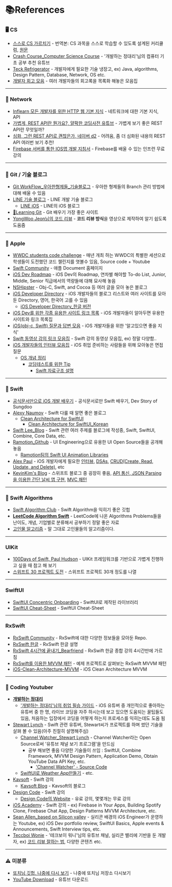 # 📚References

### 🖥 CS 
* [스스로 CS 가르치기](https://github.com/minnsane/TeachYourselfCS-KR/blob/main/README.md?fbclid=IwAR2moeei8Mo5nB3z692FhzULJX_l6zQrJKoGnJegiCfAkOt8is2zapK2C8o) - 번역본: CS 과목을 스스로 학습할 수 있도록 설계된 커리큘럼, [원문](https://teachyourselfcs.com/)
* [Crash Course_Computer Science Course](https://www.youtube.com/watch?v=tpIctyqH29Q) - '개발하는 정대리'님의 컴퓨터 기초 공부 추천 유튜브   
* [Teck Refrigerator](https://github.com/GimunLee/tech-refrigerator) - 개발자에게 필요한 기술 냉장고, ex) Java, algorithms, Design Pattern, Database, Network, OS etc.
* [개발자 회고 모음](https://github.com/oaksong/developers-retrospective) - 여러 개발자들의 회고록을 목록화 해놓은 모음집

***

### 📡 Network
* [Inflearn 모든 개발자를 위한 HTTP 웹 기본 지식](https://www.inflearn.com/course/http-%EC%9B%B9-%EB%84%A4%ED%8A%B8%EC%9B%8C%ED%81%AC#curriculum) - 네트워크에 대한 기본 지식, API   
* [가볍게, REST API란 뭔가요?, 얄팍한 코딩사전 유튜브](https://www.youtube.com/watch?v=iOueE9AXDQQ) - 가볍게 보기 좋은 REST API란 무엇일까?   
* [심화, 그런 REST API로 괜찮은가, 네이버 d2](https://tv.naver.com/v/2292653) - 어려움, 좀 더 심화된 내용의 REST API 여러번 보기 추천!   
* [Firebase 서버를 통한 IOS앱 개발 지침서](https://www.inflearn.com/course/firebase-ios-app#curriculum) - Firebase를 배울 수 있는 인프런 무료 강의


***

### 🚦 Git / 기술 블로그
* [Git WorkFlow_우아한형제들_기술블로그](https://woowabros.github.io/experience/2017/10/30/baemin-mobile-git-branch-strategy.html) - 우아한 형제들의 Branch 관리 방법에 대해 배울 수 있음   
* [LINE 기술 블로그](https://engineering.linecorp.com/ko/) - LINE 개발 기술 블로그
    + [LINE iOS](https://engineering.linecorp.com/ko/blog/tag/ios-ko/) - LINE의 iOS 블로그
* [📍Learning Git](https://learngitbranching.js.org/?locale=ko) - Git 배우기 가장 좋은 사이트
* [YongWoo Jeon님의 코드 리뷰](https://www.youtube.com/user/huhuyong/videos) - **코드 리뷰 방식**을 영상으로 제작하여 알기 쉽도록 도움줌

***


### 🍏 Apple 
* [WWDC students code challenge](https://github.com/wwdc) - 매년 개최 하는 WWDC의 특별한 세션으로 학생들이 도전했던 코드 챌린지를 엿볼수 있음, Source code + Youtube
* [Swift Community](https://swift.org/) - 애플 Document 홈페이지   
* [iOS Dev Roadmap](https://github.com/BohdanOrlov/iOS-Developer-Roadmap) - iOS Dev의 Roadmap, 연차별 해야할 To-do List, Junior, Middle, Senior 직급에서의 역량들에 대해 묘사해 놓음
* [NSHipster](https://nshipster.com/) - Obj-C, Swift, and Cocoa 등 여러 글을 모아 놓은 블로그   
* [iOS Developer Directory](https://iosdevdirectory.com/#en) - iOS 개발자들의 블로그 리스트와 여러 사이트를 모아둔 Directory, 영어, 한국어 고를 수 있음
    + [iOS Developer Directory_한글 버전](https://iosdevdirectory.com/#ko)
* [iOS Dev를 위한 각종 유용한 사이트 링크 목록](https://github.com/giftbott/iOSDevLinks) - iOS 개발자들이 알아두면 유용한 사이트와 링크 목록집
* [iOS(obj-c, Swift) 질문과 답변 모음](https://github.com/ClintJang/ios-swift-objc-questions-and-answers) - iOS 개발자들을 위한 '알고있으면 좋을 지식'
* [Swift 동영상 강의 링크 모음집](https://github.com/ClintJang/awesome-swift-korean-lecture) - Swift 강의 동영상 모음집, ex) 정말 다양함..
* [iOS 개발자들의 인터뷰 모음집](https://github.com/JeaSungLEE/iOSInterviewquestions) - iOS 취업 준비하는 사람들을 위해 모아놓은 면접 질문
    + [OS 개념 정리](https://github.com/JeaSungLEE/iOSInterviewquestions/tree/master/OS)
        + [코딩테스트를 위한 Tip](https://github.com/JeaSungLEE/iOSInterviewquestions/tree/master/%EC%95%8C%EA%B3%A0%EB%A6%AC%EC%A6%98)
            + [Swift 자료구조 설명](https://github.com/JeaSungLEE/iOSInterviewquestions/tree/master/%EC%9E%90%EB%A3%8C%EA%B5%AC%EC%A1%B0)   

***

### 🦅 Swift
* [공식문서만으로 iOS 개발 배우기](https://sungdoo.dev/programming/start-ios-development-with-offical-docs/) - 공식문서로만 Swift 배우기, Dev Story of Sungdoo
* [Alexy Naumov](https://nalexn.github.io/) - Swift 다룰 때 알면 좋은 블로그
    + [Clean Architecture for SwiftUI](https://nalexn.github.io/clean-architecture-swiftui/)
      + [Clean Architecture for SwiftUI_Korean](https://gon125.github.io/posts/SwiftUI%EB%A5%BC-%EC%9C%84%ED%95%9C-%ED%81%B4%EB%A6%B0-%EC%95%84%ED%82%A4%ED%85%8D%EC%B2%98/)
* [Swift Lee_Blog](https://www.avanderlee.com/) - Swift 관련 여러 주제를 블로그에 작성중, Swift, SwiftUI, Combine, Core Data, etc.
* [Ramotion_Github](https://github.com/Ramotion) - UI Engineering으로 유용한 UI Open Source들을 공개해 놓음
    + [Ramotion팀의 Swift UI Animation Libraries](https://github.com/Ramotion/swift-ui-animation-components-and-libraries)
* [Alex Paul](https://github.com/alexpaul) - iOS 개발자에게 필요한 [인터뷰](https://github.com/alexpaul/iOS-Interview-Preparation), [DSAs](https://github.com/alexpaul/Data-Structures-and-Algorithms), [CRUD(Create, Read, Update, and Delete)](https://github.com/alexpaul/DataPersistence), etc   
* [KevinKim's Blog](https://velog.io/@kevinkim2586) - 스위프트 블로그 중 굉장히 좋음, [API 통신, JSON Parsing 을 이용한 간단 날씨 앱 구현](https://velog.io/@kevinkim2586/iOS-Swift-%EA%B3%B5%EB%B6%80-MVC-%EB%94%94%EC%9E%90%EC%9D%B8-%ED%8C%A8%ED%84%B4-API-%ED%86%B5%EC%8B%A0-JSON-Parsing-%EC%9D%84-%EC%9D%B4%EC%9A%A9%ED%95%9C-%EA%B0%84%EB%8B%A8-%EB%82%A0%EC%94%A8-%EC%95%B1-%EA%B5%AC%ED%98%84), [MVC 패턴](https://velog.io/@kevinkim2586/iOS-Swift-%EA%B3%B5%EB%B6%80-MVC-Design-Pattern)
 

***

### 🍔 Swift Algorithms
* [Swift Algorithm Club](https://github.com/raywenderlich/swift-algorithm-club) - Swift Algorithm을 익히기 좋은 깃헙
* [**LeetCode Algorithm Swift**](https://github.com/soapyigu/LeetCode-Swift) - LeetCode에 나온 Algorithms Problems들을 난이도, 개념, 기업별로 분류해서 공부하기 정말 좋은 자료 
* [고인물 알고리즘](https://github.com/justiceHui/Unknown-To-Wellknown) - 말 그대로 고인물들의 알고리즘이다.

***

### UIKit
* [100Days of Swift, Paul Hudson](https://www.hackingwithswift.com/100) - UIKit 프레임워크를 기반으로 가볍게 진행하고 싶을 때 참고 해 보기
* [스위프트 30 프로젝트 도전](https://github.com/soapyigu/Swift-30-Projects) - 스위프트 프로젝트 30개 정도를 나열

***


### SwiftUI
* [SwiftUI Concentric Onboarding](https://github.com/exyte/ConcentricOnboarding) - SwiftUI로 제작된 라이브러리   
* [SwiftUI Cheat-Sheet](https://github.com/SimpleBoilerplates/SwiftUI-Cheat-Sheet) - SwiftUI Cheat-Sheet


***


### RxSwift
* [RxSwift Community](https://github.com/RxSwiftCommunity) - RxSwift에 대한 다양한 정보들을 모아둔 Repo.
* [RxSwift 한글](https://pilgwon.github.io/blog/2017/09/26/RxSwift-By-Examples-1-The-Basics.html) - RxSwift 한글 설명   
* [RxSwift 4시간에 끝내기_Bearfriend](https://www.youtube.com/watch?v=w5Qmie-GbiA) - RxSwift 한글 종합 강의 4시간만에 가르침 
* [RxSwift를 이용한 MVVM 패턴](https://github.com/fimuxd/BringMyOwnBeer-) - 예제 프로젝트로 살펴보는 RxSwift MVVM 패턴
* [iOS-Clean-Architecture-MVVM](https://github.com/justiceHui/Unknown-To-Wellknown) - iOS Clean Architecture MVVM


***

### 👀 Coding Youtuber
* [**개발하는 정대리**](https://www.youtube.com/c/%EA%B0%9C%EB%B0%9C%ED%95%98%EB%8A%94%EC%A0%95%EB%8C%80%EB%A6%AC/videos)
   + ['개발하는 정대리'님의 취업 필승 가이드](https://www.notion.so/2236b2d4da5b4af1bcde18285f2199af) - iOS 유튜버 중 개인적으로 좋아하는 유튜버 중 한 명, 라이브 코딩을 자주 하시는데 보고 있으면 도움되는 꿀팁들도 있음, 처음하는 입장에서 코딩을 어떻게 하는지 프로세스를 익히는데도 도움 됨   
* [Stewart Lynch](https://www.youtube.com/c/StewartLynch/playlists) - Swift 관련 유튜버, Stewart씨가 프로젝트를 하며 썼던 기술을 살펴 볼 수 있음(아주 친절히 설명해주심)   
    + [Channel Watcher_Stewart Lynch](https://www.youtube.com/watch?v=u1kGK9RTEH4) - Channel Watcher라는 Open Source로써 '유튜브 채널 보기 프로그램'을 만드심
        + 공부 해보면 좋음 다양한 기술들이 쓰임 : SwiftUI, Combine Framework, MVVM Design Pattern, Application Demo, Obtain YouTube Data API Key, etc.
            + ['Channel Watcher' - Source Code](https://github.com/StewartLynch/Channel-Watcher) 
    + [SwiftUI로 Weather App만들기](https://www.youtube.com/watch?v=FA4ksgVip9E&list=PLBn01m5Vbs4A5W_LGcsTXNhRcFpi3SJle) - etc.
* [Kavsoft](https://www.youtube.com/c/Kavsoft/playlists) - Swift 강의
    + [Kavsoft Blog](https://kavsoft.dev/) - Kavsoft의 블로그
* [Design Code](https://www.youtube.com/c/DesignCodeTeam/playlists) - Swift 강의 
    + [Design Code의 Website](https://designcode.io/) - 유료 강의, 몇몇개는 무료 강의
* [iOS Academy](https://www.youtube.com/c/iOSAcademy/playlists) - Swift 강의 - ex) Firebase in Your Apps, Building Spotify Clone, Firebase Chat App, Design Patterns MVVM Architecture, etc.
* [Sean Allen_based on Silicon valley](https://www.youtube.com/c/SeanAllen/playlists) - 실리콘 배경의 iOS Engineer가 운영하는 Youtube, ex) iOS Dev portfolio review, SwiftUI Basics, Apple events & Announcements, Swift Interview tips, etc.
* [Teccboi Wonie](https://www.youtube.com/channel/UC0uDM1xZMNBAoW2xnzhAQ7g) - '테크보이 워니'님의 유튜브 채널, 실리콘 밸리에 기반을 둔 개발자, ex) [코드 리뷰 잘하는 법](https://www.youtube.com/watch?v=VaaRvs8YU1M), 다양한 콘텐츠 etc.


***

### ⚠️ 미분류

* [또치님 깃헙, 나중에 다시 보기](https://github.com/TTOzzi?after=Y3Vyc29yOnYyOpK5MjAyMC0wMi0yMFQxMTozNTowNiswOTowMM4OaTFy&tab=repositories) - 나중에 또치님 저장소 다시보기
* [YouTube Download](https://github.com/ytdl-org/youtube-dl) - 유튜브 다운로드 
